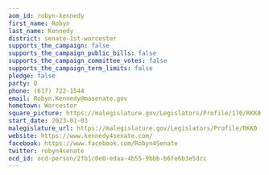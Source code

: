 ```yaml
---
aom_id: robyn-kennedy
first_name: Robyn
last_name: Kennedy
district: senate-1st-worcester
supports_the_campaign: false
supports_the_campaign_public_bills: false
supports_the_campaign_committee_votes: false
supports_the_campaign_term_limits: false
pledge: false
party: D
phone: (617) 722-1544
email: Robyn.Kennedy@masenate.gov
hometown: Worcester
square_picture: https://malegislature.gov/Legislators/Profile/170/RKK0.jpg
start_date: 2023-01-03
malegislature_url: https://malegislature.gov/Legislators/Profile/RKK0
website: https://www.kennedy4senate.com/
facebook: https://www.facebook.com/Robyn4Senate
twitter: robyn4senate
ocd_id: ocd-person/2fb1c0e0-edaa-4b55-9bbb-b6fe6b3e5dcc
---
```

